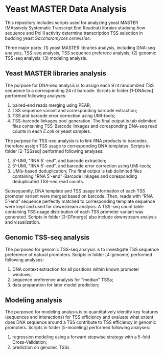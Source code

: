 # Yeast MASTER Data Analysis

This repository includes scripts used for analyzing yeast MASTER (MAssively Systematic Transcript End Readout) libraies studying how sequence and Pol II activity determine transcription TSS selection in budding yeast *Saccharomyces cerevisiae*.

Three major parts: (1) yeast MASTER libraries analysis, including DNA-seq analysis, TSS-seq analysis, TSS sequence preferece analysis; (2) genomic TSS-seq analysis; (3) modeling analysis.

## Yeast MASTER libraries analysis
The purpose for DNA-seq analysis is to assign each 9 nt randomized TSS sequence to a corresponding 24 nt barcode. Scripts in folder [1-DNAseq] performed following analyses:
1. paired-end reads merging using PEAR;
2. TSS sequence variant and corresponding barcode extraction;
3. TSS and barcode error correction using UMI-tools;
4. TSS-barcode linkages pool generation.
The final output is tab delimited files containing TSS-Barcode linkages and coresponding DNA-seq read counts in each *E.coli* or yeast samples.

The purpose for TSS-seq analysis is to link RNA products to barcodes, therefore assign TSS usage to corresponding DNA templates. Scripts in folder [2-TSSseq] performed following analyses:
1. 5’-UMI, "RNA 5'-end", and barcode extraction;
2. 5’-UMI, "RNA 5'-end", and barcode error correction using UMI-tools;
3. UMIs-based deduplication;
The final output is tab delimited files containing "RNA 5'-end"-Barcode linkages and coresponding deduplicated TSS-seq read counts.

Subsequently, DNA template and TSS usage information of each TSS promoter variant were merged based on barcode. Then, reads with “RNA 5’-end” sequence perfectly matched to corresponding template sequence were kept and used for downstream analysis. A TSS-seq count table containing TSS usage distribution of each TSS promoter variant was generated. Scripts in folder [3-DTmerge] also include downstream analysis and visualization.

## Genomic TSS-seq analysis
The purposed for genomic TSS-seq analysis is to investigate TSS sequence preference of natural promoters. Scripts in folder [4-genome] performed following analyses:
1. DNA context extraction for all positions within known promoter windows;
2. sequence preference analysis for "median" TSSs;
3. data preparation for later model prediction;

## Modeling analysis
The purposed for modeling analysis is to quantitatively identify key features (sequences and interactions) for TSS efficiency and evaluate what extent does DNA sequence around a TSS contribute to TSS efficiency in genomic promoters. Scripts in folder [5-modeling] performed following analyses:
1. regression modeling using a forward stepwise strategy with a 5-fold Cross-Validation;
2. prediction on genomic TSSs


